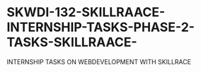 # SKWDI-132-SKILLRAACE-INTERNSHIP-TASKS-PHASE-2-TASKS-SKILLRAACE-
INTERNSHIP TASKS ON WEBDEVELOPMENT WITH SKILLRACE 
